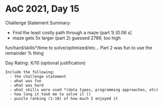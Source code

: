 # AoC 2021, Day 15

Challenge Statement Summary:
  - Find the least costly path through a maze (part 1) [0.06 s]
  - maze gets 5x larger (part 2) guessed 2789, too high

fun/hard/skills*/time to solve/optimized/etc...
Part 2 was fun to use the remainder % thing

Day Rating: X/10
  (optional justification)



~~~~~~~~ DELELTE BELOW HERE ~~~~~~~~
Include the following:
  - the challenge statement
  - what was fun
  - what was hard
  - what skills were used *(data types, programming approaches, etc)
  - how long it took me to solve it ()
  - puzzle ranking (1-10) of how much I enjoyed it